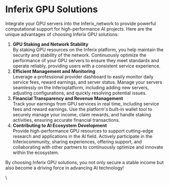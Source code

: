 # Inferix GPU Solutions

Integrate your GPU servers into the Inferix\_network to provide powerful computational support for high-performance AI projects. Here are the unique advantages of choosing Inferix GPU solutions:

1. **GPU Staking and Network Stability** \
   By staking GPU resources on the Inferix platform, you help maintain the security and stability of the network. Continuously optimize the performance of your GPU servers to ensure they meet standards and operate reliably, providing users with a consistent service experience.
2. **Efficient Management and Monitoring** \
   Leverage a professional provider dashboard to easily monitor daily service fees, reward earnings, and server status. Manage your servers seamlessly on the Inferixplatform, including adding new servers, adjusting configurations, and quickly resolving potential issues.
3. **Financial Transparency and Revenue Management** \
   Track your earnings from GPU services in real time, including service fees and reward earnings. Use the platform's built-in wallet tool to securely manage your income, claim rewards, and handle staking activities, ensuring accurate financial transactions.
4. **Contributing to AI Ecosystem Development** \
   Provide high-performance GPU resources to support cutting-edge research and applications in the AI field. Actively participate in the Inferixcommunity, sharing experiences, offering support, and collaborating with other partners to continuously optimize and innovate within the ecosystem.&#x20;

By choosing Inferix GPU solutions, you not only secure a stable income but also become a driving force in advancing AI technology!

\
